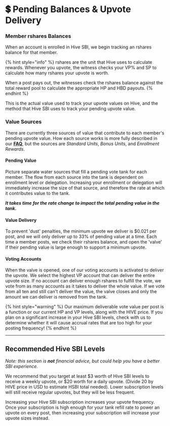 # 💲 Pending Balances & Upvote Delivery

### Member rshares Balances

When an account is enrolled in Hive SBI, we begin tracking an rshares balance for that member.&#x20;

{% hint style="info" %}
rshares are the unit that Hive uses to calculate rewards. Whenever you upvote, the witness checks your VP% and SP to calculate how many rshares your upvote is worth.&#x20;

When a post pays out, the witnesses check the rshares balance against the total reward pool to calculate the appropriate HP and HBD payouts.
{% endhint %}

This is the actual value used to track your upvote values on Hive, and the method that Hive SBI uses to track your pending upvote value.

### Value Sources

There are currently three sources of value that contribute to each member's pending upvote value. How each source works is more fully described in our [**FAQ**](https://steemit.com/steembasicincome/@steembasicincome/frequently-asked-questions), but the sources are _Standard Units_, _Bonus Units_, and _Enrollment Rewards_.

#### Pending Value

Picture separate water sources that fill a pending vote tank for each member. The flow from each source into the tank is dependent on enrollment level or delegation. Increasing your enrollment or delegation will immediately increase the size of that source, and therefore the rate at which it contributes value to the tank.

_**It takes time for the rate change to impact the total pending value in the tank.**_

#### Value Delivery

To prevent 'dust' penalties, the minimum upvote we deliver is $0.021 per post, and we will only deliver up to 33% of pending value at a time. Each time a member posts, we check their rshares balance, and open the 'valve' if their pending value is large enough to support a minimum upvote.&#x20;

#### Voting Accounts

When the valve is opened, one of our voting accounts is activated to deliver the upvote. We select the highest VP account that can deliver the entire upvote size. If no account can deliver enough rshares to fulfill the vote, we vote from as many accounts as it takes to deliver the whole value. If we vote from all ten and still can't deliver the value, the valve closes and only the amount we can deliver is removed from the tank.

{% hint style="warning" %}
Our maximum deliverable vote value per post is a function or our current HP and VP levels, along with the HIVE price. If you plan on a significant increase in your Hive SBI levels, check with us to determine whether it will cause accrual rates that are too high for your posting frequency!
{% endhint %}

***

## Recommended Hive SBI Levels

_Note: this section is **not** financial advice, but could help you have a better SBI experience._

We recommend that you target at least $3 worth of Hive SBI levels to receive a weekly upvote, or $20 worth for a daily upvote. (Divide 20 by HIVE price in USD to estimate HSBI total needed). Lower subscription levels will still receive regular upvotes, but they will be less frequent.

Increasing your Hive SBI subscription increases your upvote frequency. Once your subscription is high enough for your tank refill rate to power an upvote on every post, then increasing your subscription will increase your upvote sizes instead.

